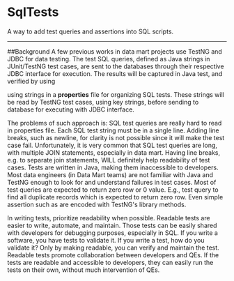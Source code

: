 # SqlTests
A way to add test queries and assertions into SQL scripts.

---
##Background
A few previous works in data mart projects use TestNG and JDBC for data testing. The test SQL queries, defined as Java strings in JUnit/TestNG test cases, are sent to the databases through their respective JDBC interface for execution. The results will be captured in Java test, and verified by using 

using strings in a **properties** file for organizing SQL tests. These strings will be read by TestNG test cases, using key strings, before sending to database for executing with JDBC interface.

The problems of such approach is:
SQL test queries are really hard to read in properties file.
Each SQL test string must be in a single line. Adding line breaks, such as newline, for clarity is not possible since it will make the test case fail. 
Unfortunately, it is very common that SQL test queries are long, with multiple JOIN statements, especially in data mart. Having line breaks, e.g. to separate join statements, WILL definitely help readability of test cases.
Tests are written in Java, making them inaccessible to developers.
Most data engineers (in Data Mart teams) are not familiar with Java and TestNG enough to look for and understand failures in test cases.
Most of test queries are expected to return zero row or 0 value. E.g., test query to find all duplicate records which is expected to return zero row.
Even simple assertion such as are encoded with TestNG's library methods.

In writing tests, prioritize readability when possible.
Readable tests are easier to write, automate, and maintain. Those tests can be easily shared with developers for debugging purposes, especially in SQL.
If you write a software, you have tests to validate it. If you write a test, how do you validate it? Only by making readable, you can verify and maintain the test.
Readable tests promote collaboration between developers and QEs.
If the tests are readable and accessible to developers, they can easily run the tests on their own, without much intervention of QEs.
